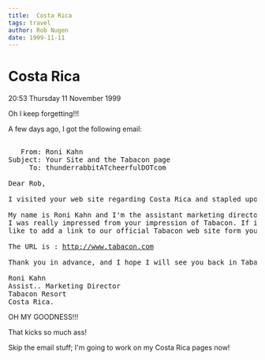 ```yaml
---
title:  Costa Rica
tags: travel
author: Rob Nugen
date: 1999-11-11
---
```


<h1>Costa Rica</h1>

<p class=date_>20:53 Thursday 11 November 1999</p>

<p>Oh I keep forgetting!!!

<p>A few days ago, I got the following email:

<pre>

   From: Roni Kahn
Subject: Your Site and the Tabacon page
     To: thunderrabbitATcheerfulDOTcom

Dear Rob,
 
I visited your web site regarding Costa Rica and stapled upon a page about Tabacon. 
 
My name is Roni Kahn and I'm the assistant marketing director of Tabacon, 
I was really impressed from your impression of Tabacon. If it's OK I would 
like to add a link to our official Tabacon web site form your page.
 
The URL is : <a href="http://www.tabacon.com">http://www.tabacon.com</a>
 
Thank you in advance, and I hope I will see you back in Tabacon very soon,
 
Roni Kahn
Assist.. Marketing Director
Tabacon Resort
Costa Rica.
</pre>

<p>OH MY GOODNESS!!!

<p>That kicks so much ass!

<!-- <p>I responded:

<pre>

</pre>

-->

<p>Skip the email stuff; I'm going to work on my Costa Rica pages now!
